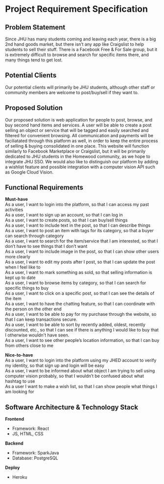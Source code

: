 # Project Requirement Specification

## Problem Statement
Since JHU has many students coming and leaving each year, there is a big 2nd hand goods market, but there isn’t any app like Craigslist to help students to sell their stuff. There is a Facebook Free & For Sale group, but it is extremely difficult to browse
and search for specific items there, and many things tend to get lost.

## Potential Clients
Our potential clients will primarily be JHU students, although other staff or community members are welcome to post/buy/sell if they want to.

## Proposed Solution
Our proposed solution is web application for people to post, browse, and buy
second hand items and services. A user will be able to create a post selling an object or service that will be tagged and easily searched and filtered for convenient browsing.
All communication and payments will be faciliatated through this platform as well, in order to keep the entire process of selling & buying consolidated in one place.
This website will function similarly to Facebook Marketplace or Craigslist, but it will be primarily dedicated to JHU students in the Homewood community, as we hope to integrate 
JHU SSO. We would also like to distinguish our platform by adding a wishlist feature and 
possible integration with a computer vision API such as Google Cloud Vision.

## Functional Requirements 

**Must-have**  
As a user, I want to login into the platform, so that I can access my past activities  
As a user, I want to sign up an account, so that I can log in  
As a user, I want to create posts, so that I can buy/sell things  
As a user, I want to include text in the post, so that I can describe things  
As a user, I want to post an item with tags for its category, so that a buyer can search through category  
As a user, I want to search for the item/service that I am interested, so that I don’t have to see things that I don’t want  
As a user, I want to include image in the post, so that I can show other users more clearly  
As a user, I want to edit my posts after I post, so that I can update the post when I feel like to  
As a user, I want to mark something as sold, so that selling information is kept up to date  
As a user, I want to browse items by category, so that I can search for specific things to buy  
As a user, I want to click on a specific post, so that I can see the details of the item  
As a user, I want to have the chatting feature, so that I can coordinate with the person on the other end  
As a user, I want to be able to pay for my purchase through the website, so that I can keep transactions secure.  
As a user, I want to be able to sort by recently added, oldest, recently discounted, etc., so that I can see if there is anything I would like to buy that I otherwise wouldn't have seen.  
As a user, I want to see other people’s location information, so that I can buy from others close to me 

**Nice-to-have**  
As a user, I want to login into the platform using my JHED account to verify my identity, so that sign up and login will be easy  
As a user, I want to be informed about what object I am trying to sell using computer vision probably, so that I wouldn’t be confused about what hashtag to use  
As a user I want to make a wish list, so that I can show people what things I am looking for  

## Software Architecture & Technology Stack
**Frontend**
* Framework: React
* JS, HTML, CSS
  

**Backend**

* Framework: SparkJava
* Database: PostgreSQL

**Deploy**
* Heroku


